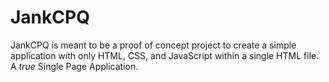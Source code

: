 # JankCPQ
JankCPQ is meant to be a proof of concept project to create a simple application with only HTML, CSS, and JavaScript within a single HTML file. A _true_ Single Page Application.